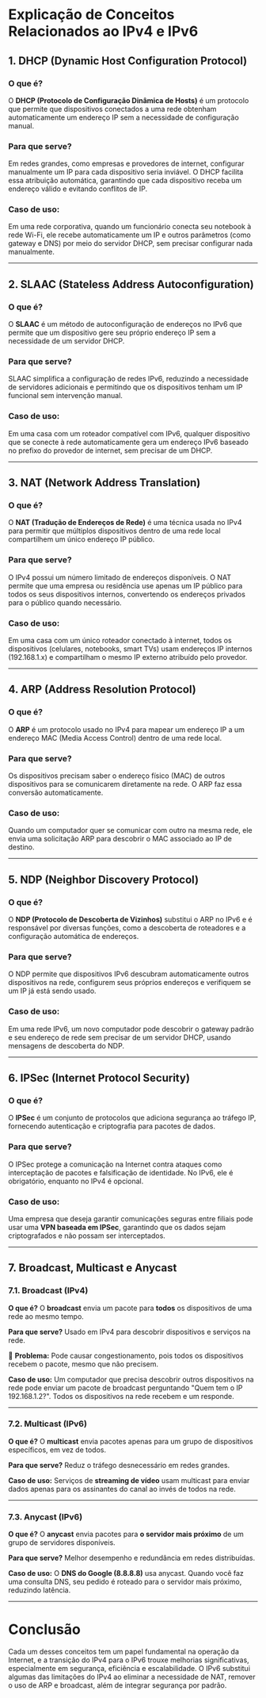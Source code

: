 # **Explicação de Conceitos Relacionados ao IPv4 e IPv6**  

## **1. DHCP (Dynamic Host Configuration Protocol)**  

### **O que é?**  
O **DHCP (Protocolo de Configuração Dinâmica de Hosts)** é um protocolo que permite que dispositivos conectados a uma rede obtenham automaticamente um endereço IP sem a necessidade de configuração manual.  

### **Para que serve?**  
Em redes grandes, como empresas e provedores de internet, configurar manualmente um IP para cada dispositivo seria inviável. O DHCP facilita essa atribuição automática, garantindo que cada dispositivo receba um endereço válido e evitando conflitos de IP.  

### **Caso de uso:**  
Em uma rede corporativa, quando um funcionário conecta seu notebook à rede Wi-Fi, ele recebe automaticamente um IP e outros parâmetros (como gateway e DNS) por meio do servidor DHCP, sem precisar configurar nada manualmente.  

---

## **2. SLAAC (Stateless Address Autoconfiguration)**  

### **O que é?**  
O **SLAAC** é um método de autoconfiguração de endereços no IPv6 que permite que um dispositivo gere seu próprio endereço IP sem a necessidade de um servidor DHCP.  

### **Para que serve?**  
SLAAC simplifica a configuração de redes IPv6, reduzindo a necessidade de servidores adicionais e permitindo que os dispositivos tenham um IP funcional sem intervenção manual.  

### **Caso de uso:**  
Em uma casa com um roteador compatível com IPv6, qualquer dispositivo que se conecte à rede automaticamente gera um endereço IPv6 baseado no prefixo do provedor de internet, sem precisar de um DHCP.  

---

## **3. NAT (Network Address Translation)**  

### **O que é?**  
O **NAT (Tradução de Endereços de Rede)** é uma técnica usada no IPv4 para permitir que múltiplos dispositivos dentro de uma rede local compartilhem um único endereço IP público.  

### **Para que serve?**  
O IPv4 possui um número limitado de endereços disponíveis. O NAT permite que uma empresa ou residência use apenas um IP público para todos os seus dispositivos internos, convertendo os endereços privados para o público quando necessário.  

### **Caso de uso:**  
Em uma casa com um único roteador conectado à internet, todos os dispositivos (celulares, notebooks, smart TVs) usam endereços IP internos (192.168.1.x) e compartilham o mesmo IP externo atribuído pelo provedor.  

---

## **4. ARP (Address Resolution Protocol)**  

### **O que é?**  
O **ARP** é um protocolo usado no IPv4 para mapear um endereço IP a um endereço MAC (Media Access Control) dentro de uma rede local.  

### **Para que serve?**  
Os dispositivos precisam saber o endereço físico (MAC) de outros dispositivos para se comunicarem diretamente na rede. O ARP faz essa conversão automaticamente.  

### **Caso de uso:**  
Quando um computador quer se comunicar com outro na mesma rede, ele envia uma solicitação ARP para descobrir o MAC associado ao IP de destino.  

---

## **5. NDP (Neighbor Discovery Protocol)**  

### **O que é?**  
O **NDP (Protocolo de Descoberta de Vizinhos)** substitui o ARP no IPv6 e é responsável por diversas funções, como a descoberta de roteadores e a configuração automática de endereços.  

### **Para que serve?**  
O NDP permite que dispositivos IPv6 descubram automaticamente outros dispositivos na rede, configurem seus próprios endereços e verifiquem se um IP já está sendo usado.  

### **Caso de uso:**  
Em uma rede IPv6, um novo computador pode descobrir o gateway padrão e seu endereço de rede sem precisar de um servidor DHCP, usando mensagens de descoberta do NDP.  

---

## **6. IPSec (Internet Protocol Security)**  

### **O que é?**  
O **IPSec** é um conjunto de protocolos que adiciona segurança ao tráfego IP, fornecendo autenticação e criptografia para pacotes de dados.  

### **Para que serve?**  
O IPSec protege a comunicação na Internet contra ataques como interceptação de pacotes e falsificação de identidade. No IPv6, ele é obrigatório, enquanto no IPv4 é opcional.  

### **Caso de uso:**  
Uma empresa que deseja garantir comunicações seguras entre filiais pode usar uma **VPN baseada em IPSec**, garantindo que os dados sejam criptografados e não possam ser interceptados.  

---

## **7. Broadcast, Multicast e Anycast**  

### **7.1. Broadcast (IPv4)**  
**O que é?** O **broadcast** envia um pacote para **todos** os dispositivos de uma rede ao mesmo tempo.  

**Para que serve?** Usado em IPv4 para descobrir dispositivos e serviços na rede.  

🔹 **Problema:** Pode causar congestionamento, pois todos os dispositivos recebem o pacote, mesmo que não precisem.  

**Caso de uso:** Um computador que precisa descobrir outros dispositivos na rede pode enviar um pacote de broadcast perguntando "Quem tem o IP 192.168.1.2?". Todos os dispositivos na rede recebem e um responde.  

---

### **7.2. Multicast (IPv6)**  
**O que é?** O **multicast** envia pacotes apenas para um grupo de dispositivos específicos, em vez de todos.  

**Para que serve?** Reduz o tráfego desnecessário em redes grandes.  

**Caso de uso:** Serviços de **streaming de vídeo** usam multicast para enviar dados apenas para os assinantes do canal ao invés de todos na rede.  

---

### **7.3. Anycast (IPv6)**  
**O que é?** O **anycast** envia pacotes para **o servidor mais próximo** de um grupo de servidores disponíveis.  

**Para que serve?** Melhor desempenho e redundância em redes distribuídas.  

**Caso de uso:** O **DNS do Google (8.8.8.8)** usa anycast. Quando você faz uma consulta DNS, seu pedido é roteado para o servidor mais próximo, reduzindo latência.  

---

# **Conclusão**  
Cada um desses conceitos tem um papel fundamental na operação da Internet, e a transição do IPv4 para o IPv6 trouxe melhorias significativas, especialmente em segurança, eficiência e escalabilidade. O IPv6 substitui algumas das limitações do IPv4 ao eliminar a necessidade de NAT, remover o uso de ARP e broadcast, além de integrar segurança por padrão.

